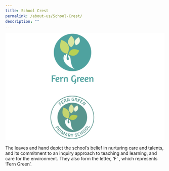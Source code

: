 ```yaml
---
title: School Crest
permalink: /about-us/School-Crest/
description: ""
---
```


![](/images/Crest2.png)

The leaves and hand depict the school’s belief in nurturing care and talents, and its commitment to an inquiry approach to teaching and learning, and care for the environment. They also form the letter, ‘F’ , which represents ‘Fern Green’.
